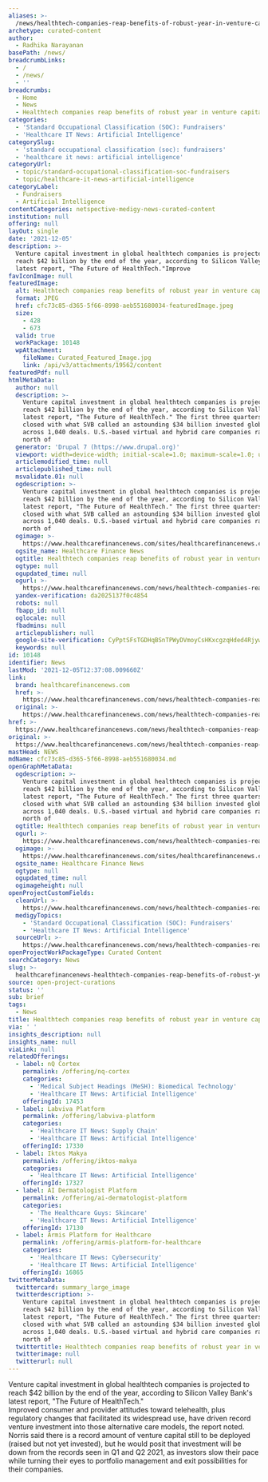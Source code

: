 ```yaml
---
aliases: >-
  /news/healthtech-companies-reap-benefits-of-robust-year-in-venture-capital-funding
archetype: curated-content
author:
  - Radhika Narayanan
basePath: /news/
breadcrumbLinks:
  - /
  - /news/
  - ''
breadcrumbs:
  - Home
  - News
  - Healthtech companies reap benefits of robust year in venture capital funding
categories:
  - 'Standard Occupational Classification (SOC): Fundraisers'
  - 'Healthcare IT News: Artificial Intelligence'
categorySlug:
  - 'standard occupational classification (soc): fundraisers'
  - 'healthcare it news: artificial intelligence'
categoryUrl:
  - topic/standard-occupational-classification-soc-fundraisers
  - topic/healthcare-it-news-artificial-intelligence
categoryLabel:
  - Fundraisers
  - Artificial Intelligence
contentCategories: netspective-medigy-news-curated-content
institution: null
offering: null
layOut: single
date: '2021-12-05'
description: >-
  Venture capital investment in global healthtech companies is projected to
  reach $42 billion by the end of the year, according to Silicon Valley Bank's
  latest report, "The Future of HealthTech."Improve
favIconImage: null
featuredImage:
  alt: Healthtech companies reap benefits of robust year in venture capital funding
  format: JPEG
  href: cfc73c85-d365-5f66-8998-aeb551680034-featuredImage.jpeg
  size:
    - 428
    - 673
  valid: true
  workPackage: 10148
  wpAttachment:
    fileName: Curated_Featured_Image.jpg
    link: /api/v3/attachments/19562/content
featuredPdf: null
htmlMetaData:
  author: null
  description: >-
    Venture capital investment in global healthtech companies is projected to
    reach $42 billion by the end of the year, according to Silicon Valley Bank's
    latest report, "The Future of HealthTech." The first three quarters of 2021
    closed with what SVB called an astounding $34 billion invested globally
    across 1,040 deals. U.S.-based virtual and hybrid care companies raised
    north of
  generator: 'Drupal 7 (https://www.drupal.org)'
  viewport: width=device-width; initial-scale=1.0; maximum-scale=1.0; user-scalable=no
  articlemodified_time: null
  articlepublished_time: null
  msvalidate.01: null
  ogdescription: >-
    Venture capital investment in global healthtech companies is projected to
    reach $42 billion by the end of the year, according to Silicon Valley Bank's
    latest report, "The Future of HealthTech." The first three quarters of 2021
    closed with what SVB called an astounding $34 billion invested globally
    across 1,040 deals. U.S.-based virtual and hybrid care companies raised
    north of
  ogimage: >-
    https://www.healthcarefinancenews.com/sites/healthcarefinancenews.com/files/ControlRoom.Erik%20Isakson_0.jpg
  ogsite_name: Healthcare Finance News
  ogtitle: Healthtech companies reap benefits of robust year in venture capital funding
  ogtype: null
  ogupdated_time: null
  ogurl: >-
    https://www.healthcarefinancenews.com/news/healthtech-companies-reap-benefits-robust-year-venture-capital-funding
  yandex-verification: da2025137f0c4854
  robots: null
  fbapp_id: null
  oglocale: null
  fbadmins: null
  articlepublisher: null
  google-site-verification: CyPptSFsTGDHqBSnTPWyDVmoyCsHKxcgzqHded4Rjyw
  keywords: null
id: 10148
identifier: News
lastMod: '2021-12-05T12:37:08.009660Z'
link:
  brand: healthcarefinancenews.com
  href: >-
    https://www.healthcarefinancenews.com/news/healthtech-companies-reap-benefits-robust-year-venture-capital-funding
  original: >-
    https://www.healthcarefinancenews.com/news/healthtech-companies-reap-benefits-robust-year-venture-capital-funding
href: >-
  https://www.healthcarefinancenews.com/news/healthtech-companies-reap-benefits-robust-year-venture-capital-funding
original: >-
  https://www.healthcarefinancenews.com/news/healthtech-companies-reap-benefits-robust-year-venture-capital-funding
mastHead: NEWS
mdName: cfc73c85-d365-5f66-8998-aeb551680034.md
openGraphMetaData:
  ogdescription: >-
    Venture capital investment in global healthtech companies is projected to
    reach $42 billion by the end of the year, according to Silicon Valley Bank's
    latest report, "The Future of HealthTech." The first three quarters of 2021
    closed with what SVB called an astounding $34 billion invested globally
    across 1,040 deals. U.S.-based virtual and hybrid care companies raised
    north of
  ogtitle: Healthtech companies reap benefits of robust year in venture capital funding
  ogurl: >-
    https://www.healthcarefinancenews.com/news/healthtech-companies-reap-benefits-robust-year-venture-capital-funding
  ogimage: >-
    https://www.healthcarefinancenews.com/sites/healthcarefinancenews.com/files/ControlRoom.Erik%20Isakson_0.jpg
  ogsite_name: Healthcare Finance News
  ogtype: null
  ogupdated_time: null
  ogimageheight: null
openProjectCustomFields:
  cleanUrl: >-
    https://www.healthcarefinancenews.com/news/healthtech-companies-reap-benefits-robust-year-venture-capital-funding
  medigyTopics:
    - 'Standard Occupational Classification (SOC): Fundraisers'
    - 'Healthcare IT News: Artificial Intelligence'
  sourceUrl: >-
    https://www.healthcarefinancenews.com/news/healthtech-companies-reap-benefits-robust-year-venture-capital-funding
openProjectWorkPackageType: Curated Content
searchCategory: News
slug: >-
  healthcarefinancenews-healthtech-companies-reap-benefits-of-robust-year-in-venture-capital-funding
source: open-project-curations
status: ''
sub: brief
tags:
  - News
title: Healthtech companies reap benefits of robust year in venture capital funding
via: ' '
insights_description: null
insights_name: null
viaLink: null
relatedOfferings:
  - label: nQ Cortex
    permalink: /offering/nq-cortex
    categories:
      - 'Medical Subject Headings (MeSH): Biomedical Technology'
      - 'Healthcare IT News: Artificial Intelligence'
    offeringId: 17453
  - label: Labviva Platform
    permalink: /offering/labviva-platform
    categories:
      - 'Healthcare IT News: Supply Chain'
      - 'Healthcare IT News: Artificial Intelligence'
    offeringId: 17330
  - label: Iktos Makya
    permalink: /offering/iktos-makya
    categories:
      - 'Healthcare IT News: Artificial Intelligence'
    offeringId: 17327
  - label: AI Dermatologist Platform
    permalink: /offering/ai-dermatologist-platform
    categories:
      - 'The Healthcare Guys: Skincare'
      - 'Healthcare IT News: Artificial Intelligence'
    offeringId: 17130
  - label: Armis Platform for Healthcare
    permalink: /offering/armis-platform-for-healthcare
    categories:
      - 'Healthcare IT News: Cybersecurity'
      - 'Healthcare IT News: Artificial Intelligence'
    offeringId: 16865
twitterMetaData:
  twittercard: summary_large_image
  twitterdescription: >-
    Venture capital investment in global healthtech companies is projected to
    reach $42 billion by the end of the year, according to Silicon Valley Bank's
    latest report, "The Future of HealthTech." The first three quarters of 2021
    closed with what SVB called an astounding $34 billion invested globally
    across 1,040 deals. U.S.-based virtual and hybrid care companies raised
    north of
  twittertitle: Healthtech companies reap benefits of robust year in venture capital funding
  twitterimage: null
  twitterurl: null
---
```

<p>Venture capital investment in global healthtech companies is projected to reach $42 billion by the end of the year, according to Silicon Valley Bank's latest report, "The Future of HealthTech."<br>Improved consumer and provider attitudes toward telehealth, plus regulatory changes that facilitated its widespread use, have driven record venture investment into those alternative care models, the report noted.
Norris said there is a record amount of venture capital still to be deployed (raised but not yet invested), but he would posit that investment will be down from the records seen in Q1 and Q2 2021, as investors slow their pace while turning their eyes to portfolio management and exit possibilities for their companies.</p>